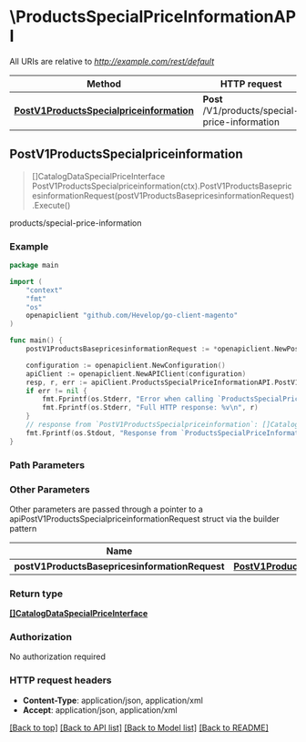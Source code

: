 # \ProductsSpecialPriceInformationAPI

All URIs are relative to *http://example.com/rest/default*

Method | HTTP request | Description
------------- | ------------- | -------------
[**PostV1ProductsSpecialpriceinformation**](ProductsSpecialPriceInformationAPI.md#PostV1ProductsSpecialpriceinformation) | **Post** /V1/products/special-price-information | products/special-price-information



## PostV1ProductsSpecialpriceinformation

> []CatalogDataSpecialPriceInterface PostV1ProductsSpecialpriceinformation(ctx).PostV1ProductsBasepricesinformationRequest(postV1ProductsBasepricesinformationRequest).Execute()

products/special-price-information



### Example

```go
package main

import (
	"context"
	"fmt"
	"os"
	openapiclient "github.com/Hevelop/go-client-magento"
)

func main() {
	postV1ProductsBasepricesinformationRequest := *openapiclient.NewPostV1ProductsBasepricesinformationRequest([]string{"Skus_example"}) // PostV1ProductsBasepricesinformationRequest |  (optional)

	configuration := openapiclient.NewConfiguration()
	apiClient := openapiclient.NewAPIClient(configuration)
	resp, r, err := apiClient.ProductsSpecialPriceInformationAPI.PostV1ProductsSpecialpriceinformation(context.Background()).PostV1ProductsBasepricesinformationRequest(postV1ProductsBasepricesinformationRequest).Execute()
	if err != nil {
		fmt.Fprintf(os.Stderr, "Error when calling `ProductsSpecialPriceInformationAPI.PostV1ProductsSpecialpriceinformation``: %v\n", err)
		fmt.Fprintf(os.Stderr, "Full HTTP response: %v\n", r)
	}
	// response from `PostV1ProductsSpecialpriceinformation`: []CatalogDataSpecialPriceInterface
	fmt.Fprintf(os.Stdout, "Response from `ProductsSpecialPriceInformationAPI.PostV1ProductsSpecialpriceinformation`: %v\n", resp)
}
```

### Path Parameters



### Other Parameters

Other parameters are passed through a pointer to a apiPostV1ProductsSpecialpriceinformationRequest struct via the builder pattern


Name | Type | Description  | Notes
------------- | ------------- | ------------- | -------------
 **postV1ProductsBasepricesinformationRequest** | [**PostV1ProductsBasepricesinformationRequest**](PostV1ProductsBasepricesinformationRequest.md) |  | 

### Return type

[**[]CatalogDataSpecialPriceInterface**](CatalogDataSpecialPriceInterface.md)

### Authorization

No authorization required

### HTTP request headers

- **Content-Type**: application/json, application/xml
- **Accept**: application/json, application/xml

[[Back to top]](#) [[Back to API list]](../README.md#documentation-for-api-endpoints)
[[Back to Model list]](../README.md#documentation-for-models)
[[Back to README]](../README.md)

